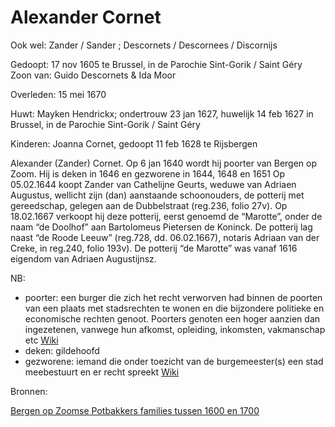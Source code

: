 # Alexander Cornet
Ook wel: Zander / Sander ; Descornets / Descornees / Discornijs

Gedoopt: 17 nov 1605 te Brussel, in de Parochie Sint-Gorik / Saint Géry
Zoon van: Guido Descornets & Ida Moor

Overleden: 15 mei 1670

Huwt: Mayken Hendrickx; ondertrouw 23 jan 1627, huwelijk 14 feb 1627 in Brussel, in de Parochie Sint-Gorik / Saint Géry

Kinderen:
Joanna Cornet, gedoopt 11 feb 1628 te Rijsbergen



Alexander (Zander) Cornet. 
Op 6 jan 1640 wordt hij poorter van Bergen op Zoom. 
Hij is deken in 1646 en gezworene in 1644, 1648 en 1651
Op 05.02.1644 koopt Zander van Cathelijne Geurts, weduwe van Adriaen Augustus, wellicht zijn (dan) aanstaande schoonouders, de potterij met gereedschap, gelegen aan de Dubbelstraat (reg.236, folio 27v). 
Op 18.02.1667 verkoopt hij deze potterij, eerst genoemd de “Marotte”, onder de naam “de Doolhof” aan Bartolomeus Pietersen de Koninck. De potterij lag naast “de Roode Leeuw” (reg.728, dd. 06.02.1667), notaris Adriaan van der Creke, in reg.240, folio 193v). De potterij “de Marotte” was vanaf 1616 eigendom van Adriaen Augustijnsz.

NB:
* poorter: een burger die zich het recht verworven had binnen de poorten van een plaats met stadsrechten te wonen en die bijzondere politieke en economische rechten genoot. Poorters genoten  een hoger aanzien dan ingezetenen, vanwege hun afkomst, opleiding, inkomsten, vakmanschap etc [Wiki](https://nl.wikipedia.org/wiki/Poorter)
* deken: gildehoofd
* gezworene: iemand die onder toezicht van de burgemeester(s) een stad meebestuurt en er recht spreekt [Wiki](https://nl.wikipedia.org/wiki/Gezworene_(stadsbestuur))

Bronnen:

[Bergen op Zoomse Potbakkers families tussen 1600 en 1700](https://www.geschiedkundigekringboz.nl/site/wp-content/uploads/2020/06/Bergen-op-Zoomse-Potbakkers-families-tussen-1600-en-1700.pdf)
